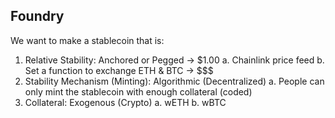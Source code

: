 ## Foundry
We want to make a stablecoin that is:
1. Relative Stability: Anchored or Pegged -> $1.00
    a. Chainlink price feed
    b. Set a function to exchange ETH & BTC -> $$$
2. Stability Mechanism (Minting): Algorithmic (Decentralized)
    a. People can only mint the stablecoin with enough collateral (coded)
3. Collateral: Exogenous (Crypto)
    a. wETH
    b. wBTC


